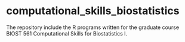 # computational_skills_biostatistics
The repository include the R programs written for the graduate course BIOST 561 Computational Skills for Biostatistics I.
